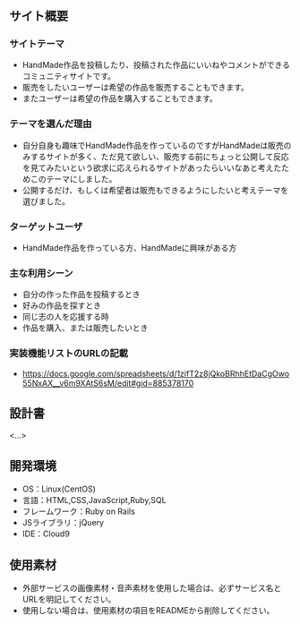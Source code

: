 # <Hand Mate>

## サイト概要
### サイトテーマ
- HandMade作品を投稿したり、投稿された作品にいいねやコメントができるコミュニティサイトです。
- 販売をしたいユーザーは希望の作品を販売することもできます。
- またユーザーは希望の作品を購入することもできます。

### テーマを選んだ理由
- 自分自身も趣味でHandMade作品を作っているのですがHandMadeは販売のみするサイトが多く、ただ見て欲しい、販売する前にちょっと公開して反応を見てみたいという欲求に応えられるサイトがあったらいいなあと考えたためこのテーマにしました。
- 公開するだけ、もしくは希望者は販売もできるようにしたいと考えテーマを選びました。

### ターゲットユーザ
- HandMade作品を作っている方、HandMadeに興味がある方

### 主な利用シーン
- 自分の作った作品を投稿するとき
- 好みの作品を探すとき
- 同じ志の人を応援する時
- 作品を購入、または販売したいとき

### 実装機能リストのURLの記載
- https://docs.google.com/spreadsheets/d/1zifT2z8jQkoBRhhEtDaCgOwo55NxAX__v6m9XAtS6sM/edit#gid=885378170

## 設計書
<...>

## 開発環境
- OS：Linux(CentOS)
- 言語：HTML,CSS,JavaScript,Ruby,SQL
- フレームワーク：Ruby on Rails
- JSライブラリ：jQuery
- IDE：Cloud9

## 使用素材
- 外部サービスの画像素材・音声素材を使用した場合は、必ずサービス名とURLを明記してください。
- 使用しない場合は、使用素材の項目をREADMEから削除してください。
